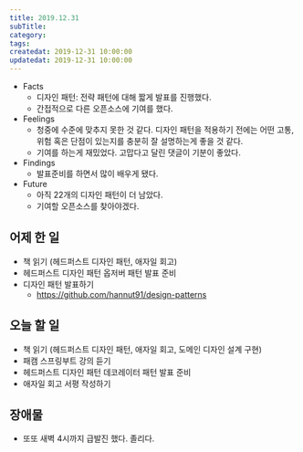 ```yaml
---
title: 2019.12.31
subTitle: 
category: 
tags: 
createdat: 2019-12-31 10:00:00
updatedat: 2019-12-31 10:00:00
---
```


* Facts
  * 디자인 패턴: 전략 패턴에 대해 짧게 발표를 진행했다.
  * 간접적으로 다른 오픈소스에 기여를 했다.
* Feelings
  * 청중에 수준에 맞추지 못한 것 같다. 디자인 패턴을 적용하기 전에는 어떤 고통, 위험 혹은 단점이 있는지를 충분히 잘 설명하는게 좋을 것 같다.
  * 기여를 하는게 재밌었다. 고맙다고 달린 댓글이 기분이 좋았다.
* Findings
  * 발표준비를 하면서 많이 배우게 됐다.
* Future
  * 아직 22개의 디자인 패턴이 더 남았다.
  * 기여할 오픈소스를 찾아야겠다.

## 어제 한 일

* 책 읽기 (헤드퍼스트 디자인 패턴, 애자일 회고)
* 헤드퍼스트 디자인 패턴 옵저버 패턴 발표 준비
* 디자인 패턴 발표하기
  * <https://github.com/hannut91/design-patterns>

## 오늘 할 일

* 책 읽기 (헤드퍼스트 디자인 패턴, 애자일 회고, 도메인 디자인 설계 구현)
* 패캠 스프링부트 강의 듣기
* 헤드퍼스트 디자인 패턴 데코레이터 패턴 발표 준비
* 애자일 회고 서평 작성하기

## 장애물

* 또또 새벽 4시까지 급발진 했다. 졸리다.
